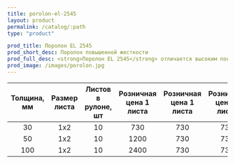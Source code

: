 ```yaml
---
title: porolon-el-2545
layout: product
permalink: /catalog/:path
type: "product"

prod_title: Поролон EL 2545
prod_short_desc: Поролон повышенной жесткости
prod_full_desc: <strong>Поролон EL 2545</strong> отличается высоким показателем долговечности эксплуатации, превосходной эластичностью и восстанавливаемостью. Этой марке поролона свойственно наличие ячеек небольших размеров, которые способствуют обеспечению комфортности материала.
prod_image: /images/porolon.jpg
---
```


| Толщина, мм | Размер листа | Листов в рулоне, шт | Розничная цена 1 листа | Розничная цена 1 листа | Розничная цена 1 листа |
|:-----------:|:------------:|:-------------------:|:----------------------:|:----------------------:|:----------------------:|
| 30          | 1x2          | 10                  | 730                    | 730                    | 730                    |
| 50          | 1x2          | 10                  | 1200                   | 730                    | 730                    |
| 100         | 1x2          | 10                  | 2400                   | 730                    | 730                    |
